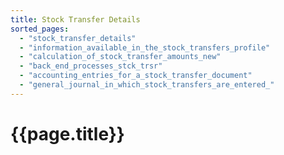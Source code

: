 ```yaml
---
title: Stock Transfer Details
sorted_pages:
  - "stock_transfer_details"
  - "information_available_in_the_stock_transfers_profile"
  - "calculation_of_stock_transfer_amounts_new"
  - "back_end_processes_stck_trsr"
  - "accounting_entries_for_a_stock_transfer_document"
  - "general_journal_in_which_stock_transfers_are_entered_"
---
```

# {{page.title}}
